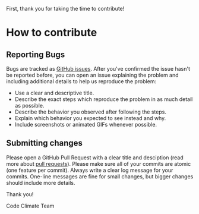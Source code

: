 First, thank you for taking the time to contribute! 

# How to contribute

## Reporting Bugs

Bugs are tracked as [GitHub issues](https://github.com/codeclimate/velocity-deploy-action/issues). After you've confirmed the issue hasn't be reported before, you can open an issue explaining the problem and including additional details to help us reproduce the problem:

* Use a clear and descriptive title.
* Describe the exact steps which reproduce the problem in as much detail as possible.
* Describe the behavior you observed after following the steps.
* Explain which behavior you expected to see instead and why.
* Include screenshots or animated GIFs whenever possible.

## Submitting changes

Please open a GitHub Pull Request with a clear title and desciption (read more about [pull requests](http://help.github.com/pull-requests/)). Please make sure all of your commits are atomic (one feature per commit). Always write a clear log message for your commits. One-line messages are fine for small changes, but bigger changes should include more details.

Thank you! 

Code Climate Team

